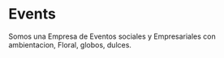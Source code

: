 # Events
Somos una Empresa de Eventos sociales y Empresariales con ambientacion, Floral, globos, dulces.
